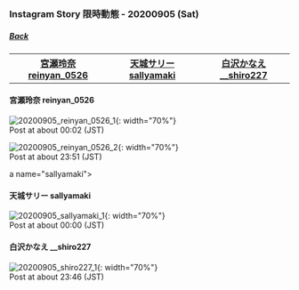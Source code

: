 ### Instagram Story 限時動態 - 20200905 (Sat)
##### [Back](../../IGstory_List.md)

<table>
<tr>
<th><a href="#reinyan_0526">宮瀬玲奈 reinyan_0526</a></th>
<th><a href="#sallyamaki">天城サリー sallyamaki</a></th>
<th><a href="#__shiro227">白沢かなえ __shiro227</a></th>
</tr>
</table>

<a name="reinyan_0526"></a>
#### 宮瀬玲奈 reinyan_0526

![20200905_reinyan_0526_1](../../../../../Album/Instagram/IGstory/Sep2020/20200905/20200905_reinyan_0526_1.jpg){: width="70%"}  
Post at about 00:02 (JST)  

![20200905_reinyan_0526_2](../../../../../Album/Instagram/IGstory/Sep2020/20200905/20200905_reinyan_0526_2.jpg){: width="70%"}  
Post at about 23:51 (JST)  

a name="sallyamaki"></a>
#### 天城サリー sallyamaki

![20200905_sallyamaki_1](../../../../../Album/Instagram/IGstory/Sep2020/20200905/20200905_sallyamaki_1.jpg){: width="70%"}  
Post at about 00:00 (JST)  

<a name="__shiro227"></a>
#### 白沢かなえ __shiro227

![20200905_shiro227_1](../../../../../Album/Instagram/IGstory/Sep2020/20200905/20200905_shiro227_1.jpg){: width="70%"}  
Post at about 23:46 (JST)  
